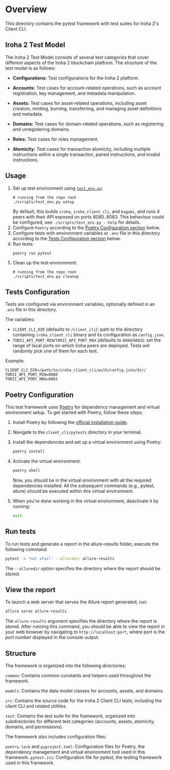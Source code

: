 # Overview

This directory contains the pytest framework with test suites for Iroha 2's Client CLI.

## Iroha 2 Test Model
The Iroha 2 Test Model consists of several test categories that cover different aspects of the Iroha 2 blockchain platform. The structure of the test model is as follows:

- **Configurations:** Test configurations for the Iroha 2 platform.

- **Accounts:** Test cases for account-related operations, such as account registration, key management, and metadata manipulation.

- **Assets:** Test cases for asset-related operations, including asset creation, minting, burning, transferring, and managing asset definitions and metadata.

- **Domains:** Test cases for domain-related operations, such as registering and unregistering domains.

- **Roles:** Test cases for roles management.

- **Atomicity:** Test cases for transaction atomicity, including multiple instructions within a single transaction, paired instructions, and invalid instructions.

## Usage

1. Set up test environment using [`test_env.py`](../../scripts/test_env.py):
	```shell
	# running from the repo root
	./scripts/test_env.py setup
	```
   By default, this builds `iroha`, `iroha_client_cli`, and `kagami`, and runs 4 peers with their API exposed on ports 8080..8083. This behaviour could be configured, see `./scripts/test_env.py --help` for details.
2. Configure `Poetry` according to the [Poetry Configuration section](#poetry-configuration) below.
3. Configure tests with environment variables or `.env` file in this directory according to the [Tests Configuration section](#tests-configuration) below.
4. Run tests:
	```shell
	poetry run pytest
	```
5. Clean up the test environment:
	```shell
	# running from the repo root
	./scripts/test_env.py cleanup
	```

## Tests Configuration

Tests are configured via environment variables, optionally defined in an `.env` file in this directory.

The variables:

- `CLIENT_CLI_DIR` (defaults to `/client_cli`): path to the directory containing `iroha_client_cli` binary and its configuration as `config.json`.
- `TORII_API_PORT_MIN`/`TORII_API_PORT_MAX` (defaults to `8080`/`8083`): set the range of local ports on which Iroha peers are deployed. Tests will randomly pick one of them for each test.

Example:

```shell
CLIENT_CLI_DIR=/path/to/iroha_client_cli/with/config.json/dir/
TORII_API_PORT_MIN=8080
TORII_API_PORT_MAX=8083
```

## Poetry Configuration

This test framework uses [Poetry](https://python-poetry.org/) for dependency management and virtual environment setup. To get started with Poetry, follow these steps:

1. Install Poetry by following the [official installation guide](https://python-poetry.org/docs/#installation).

2. Navigate to the `client_cli/pytests` directory in your terminal.

3. Install the dependencies and set up a virtual environment using Poetry:
    ```bash
    poetry install
    ```
4. Activate the virtual environment:
    ```bash
    poetry shell
    ```
    Now, you should be in the virtual environment with all the required dependencies installed. All the subsequent commands (e.g., pytest, allure) should be executed within this virtual environment.
 5. When you're done working in the virtual environment, deactivate it by running:
    ```bash
    exit
    ```

## Run tests

To run tests and generate a report in the allure-results folder, execute the following command:

```bash
pytest -k "not xfail" --alluredir allure-results
```

The `--alluredir` option specifies the directory where the report should be stored.

## View the report

To launch a web server that serves the Allure report generated, run:

```bash
allure serve allure-results
```

The `allure-results` argument specifies the directory where the report is stored. After running this command, you should be able to view the report in your web browser by navigating to `http://localhost:port`, where port is the port number displayed in the console output.

## Structure
The framework is organized into the following directories:

`common`: Contains common constants and helpers used throughout the framework.

`models`: Contains the data model classes for accounts, assets, and domains.

`src`: Contains the source code for the Iroha 2 Client CLI tests, including the client CLI and related utilities.

`test`: Contains the test suite for the framework, organized into subdirectories for different test categories (accounts, assets, atomicity, domains, and permissions).

The framework also includes configuration files:

`poetry.lock` and `pyproject.toml`: Configuration files for Poetry, the dependency management and virtual environment tool used in this framework.
`pytest.ini`: Configuration file for pytest, the testing framework used in this framework.
